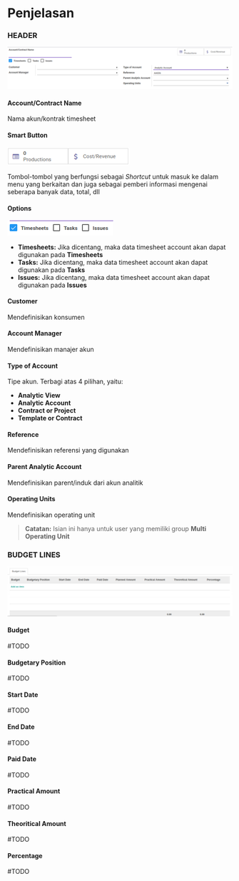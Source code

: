 # Penjelasan

### <a name="bagian-header">HEADER</a>

![](../../img/timesheet-accounts/header.png)

#### <a name="field-name">Account/Contract Name</a>

Nama akun/kontrak timesheet

#### <a name="field-smart-button">Smart Button</a>

![](../../img/timesheet-accounts/smart-button.png)<br/>

Tombol-tombol yang berfungsi sebagai *Shortcut* untuk masuk ke dalam menu yang berkaitan dan juga sebagai pemberi informasi mengenai seberapa banyak data, total, dll <br />

#### <a name="field-timesheet-options">Options</a>

![](../../img/timesheet-accounts/option-timesheet.png)<br/>

* **Timesheets:** Jika dicentang, maka data timesheet account akan dapat digunakan pada **Timesheets**
* **Tasks:** Jika dicentang, maka data timesheet account akan dapat digunakan pada **Tasks**
* **Issues:** Jika dicentang, maka data timesheet account akan dapat digunakan pada **Issues**

#### <a name="field-partner-id">Customer</a>

Mendefinisikan konsumen

#### <a name="field-account-manager">Account Manager</a>

Mendefinisikan manajer akun

#### <a name="field-type">Type of Account</a>

Tipe akun. Terbagi atas 4 pilihan, yaitu:<br/>
* **Analytic View**
* **Analytic Account**
* **Contract or Project**
* **Template or Contract**

#### <a name="field-code">Reference</a>

Mendefinisikan referensi yang digunakan

#### <a name="field-parent-id">Parent Analytic Account</a>

Mendefinisikan parent/induk dari akun analitik

#### <a name="field-operating-unit-ids">Operating Units</a>

Mendefinisikan operating unit
> **Catatan:** Isian ini hanya untuk user yang memiliki group **Multi Operating Unit**

### <a name="bagian-budget-lines">BUDGET LINES</a>

![](../../img/timesheet-accounts/budget-lines.png)<br/>

#### <a name="budget-lines-field-crossovered-budget-id">Budget</a>

#TODO

#### <a name="budget-lines-field-general-budget-id">Budgetary Position</a>

#TODO

#### <a name="budget-lines-field-start-date">Start Date</a>

#TODO

#### <a name="budget-lines-field-end-date">End Date</a>

#TODO

#### <a name="budget-lines-field-paid-date">Paid Date</a>

#TODO

#### <a name="budget-lines-field-practical-amount">Practical Amount</a>

#TODO

#### <a name="budget-lines-field-practical-amount">Theoritical Amount</a>

#TODO

#### <a name="budget-lines-field-percentage">Percentage</a>

#TODO